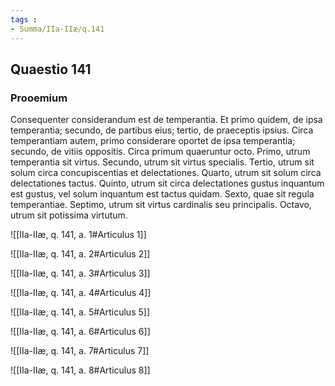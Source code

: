 ```yaml
---
tags : 
- Summa/IIa-IIæ/q.141
---
```


## Quaestio 141

### Prooemium

Consequenter considerandum est de temperantia. Et primo quidem, de ipsa temperantia; secundo, de partibus eius; tertio, de praeceptis ipsius. Circa temperantiam autem, primo considerare oportet de ipsa temperantia; secundo, de vitiis oppositis. Circa primum quaeruntur octo. Primo, utrum temperantia sit virtus. Secundo, utrum sit virtus specialis. Tertio, utrum sit solum circa concupiscentias et delectationes. Quarto, utrum sit solum circa delectationes tactus. Quinto, utrum sit circa delectationes gustus inquantum est gustus, vel solum inquantum est tactus quidam. Sexto, quae sit regula temperantiae. Septimo, utrum sit virtus cardinalis seu principalis. Octavo, utrum sit potissima virtutum.

![[IIa-IIæ, q. 141, a. 1#Articulus 1]]

![[IIa-IIæ, q. 141, a. 2#Articulus 2]]

![[IIa-IIæ, q. 141, a. 3#Articulus 3]]

![[IIa-IIæ, q. 141, a. 4#Articulus 4]]

![[IIa-IIæ, q. 141, a. 5#Articulus 5]]

![[IIa-IIæ, q. 141, a. 6#Articulus 6]]

![[IIa-IIæ, q. 141, a. 7#Articulus 7]]

![[IIa-IIæ, q. 141, a. 8#Articulus 8]]

